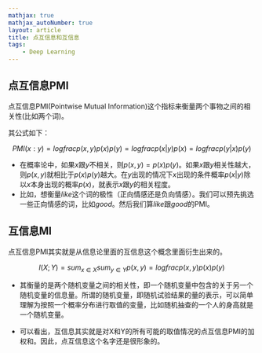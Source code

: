 ```yaml
---
mathjax: true
mathjax_autoNumber: true
layout: article
title: 点互信息和互信息
tags:
    - Deep Learning
---
```


## 点互信息PMI

点互信息PMI(Pointwise Mutual Information)这个指标来衡量两个事物之间的相关性(比如两个词)。

其公式如下：

$$  
PMI(x:y) = log frac{p(x,y)}{p(x)p(y)} = log frac{p(x|y)}{p(x)} = log frac{p(y|x)}{p(y)}  
$$

<!--more-->

- 在概率论中，如果$x$跟$y$不相关，则$p(x,y)=p(x)p(y)$。如果$x$跟$y$相关性越大，则$p(x, y)$就相比于$p(x)p(y)$越大。在$y$出现的情况下$x$出现的条件概率$p(x|y)$除以$x$本身出现的概率$p(x)$，就表示$x$跟$y$的相关程度。
- 比如，想衡量$like$这个词的极性（正向情感还是负向情感）。我们可以预先挑选一些正向情感的词，比如$good$。然后我们算$like$跟$good$的PMI。

## 互信息MI

点互信息PMI其实就是从信息论里面的互信息这个概念里面衍生出来的。

$$  
I(X;Y) = sum_{x∈X}{sum_{y∈Y}{p(x,y)=log frac{p(x,y)}{p(x)p(y)}}}  
$$

- 其衡量的是两个随机变量之间的相关性，即一个随机变量中包含的关于另一个随机变量的信息量。所谓的随机变量，即随机试验结果的量的表示，可以简单理解为按照一个概率分布进行取值的变量，比如随机抽查的一个人的身高就是一个随机变量。

- 可以看出，互信息其实就是对X和Y的所有可能的取值情况的点互信息PMI的加权和。因此，点互信息这个名字还是很形象的。